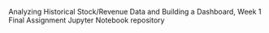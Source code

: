 Analyzing Historical Stock/Revenue Data and Building a Dashboard, Week 1 Final Assignment Jupyter Notebook repository
